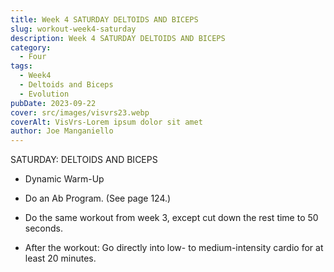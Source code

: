 ```yaml
---
title: Week 4 SATURDAY DELTOIDS AND BICEPS
slug: workout-week4-saturday
description: Week 4 SATURDAY DELTOIDS AND BICEPS
category:
  - Four  
tags:
  - Week4
  - Deltoids and Biceps
  - Evolution 
pubDate: 2023-09-22
cover: src/images/visvrs23.webp
coverAlt: VisVrs-Lorem ipsum dolor sit amet
author: Joe Manganiello
---
```


SATURDAY: DELTOIDS AND BICEPS

- Dynamic Warm-Up 

- Do an Ab Program. (See page 124.)

- Do the same workout from week 3, except cut down the rest time to 50 seconds.

- After the workout: Go directly into low- to medium-intensity cardio for at least 20 minutes.